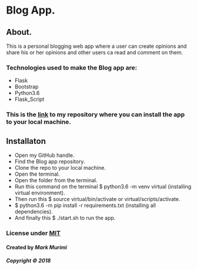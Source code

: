 # Blog App.
## About.
This is a personal blogging web app where a user can create opinions and share his or her opinions and other users ca read and comment on them.

### Technologies used to make the Blog app are:
* Flask
* Bootstrap
* Python3.6
* Flask_Script

### This is the [link](https://github.com/markmurimi/blog-app) to my repository where you can install the app to your local machine.

## Installaton
* Open my GitHub handle.
* Find the Blog app repository.
* Clone the repo to your local machine.
* Open the terminal.
* Open the folder from the terminal.
* Run this command on the terminal $ python3.6 -m venv virtual (installing virtual environment).
* Then run this $ source virtual/bin/activate or virtual/scripts/activate.
* $ python3.6 -m pip install -r requirements.txt (installing all dependencies).
* And finally this $ ./start.sh to run the app.

### License under [MIT]()
#### Created by ***Mark Murimi***
##### Copyright © 2018
